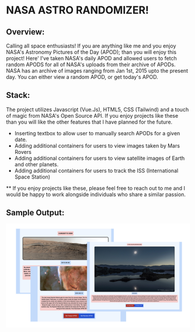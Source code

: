 # NASA ASTRO RANDOMIZER!

## Overview:
Calling all space enthusiasts! If you are anything like me and you enjoy NASA's Astronomy Pictures of the Day (APOD); than you will enjoy this project! Here' I've taken NASA's daily APOD and allowed users to fetch random APODS for all of NASA's uploads from their archive of APODs. NASA has an archive of images ranging from Jan 1st, 2015 upto the present day. You can either view a random APOD, or get today's APOD. 

## Stack:
The project utilizes Javascript (Vue.Js), HTML5, CSS (Tailwind) and a touch of magic from NASA's Open Source API. If you enjoy projects like these than you will like the other features that I have planned for the future. 
- Inserting textbox to allow user to manually search APODs for a given date. 
- Adding additional containers for users to view images taken by Mars Rovers
- Adding additional containers for users to view satellite images of Earth and other planets.
- Adding additional containers for users to track the ISS (International Space Station)

** If you enjoy projects like these, please feel free to reach out to me and I would be happy to work alongside individuals who share a similar passion.


## Sample Output:
![alt text](sample.jpg)


